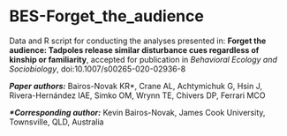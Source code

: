 # BES-Forget_the_audience
Data and R script for conducting the analyses presented in: **Forget the audience: Tadpoles release similar disturbance cues regardless of kinship or familiarity**, accepted for publication in *Behavioral Ecology and Sociobiology*, doi:10.1007/s00265-020-02936-8

***Paper authors:*** Bairos-Novak KR*, Crane AL, Achtymichuk G, Hsin J, Rivera-Hernández IAE, Simko OM, Wrynn TE, Chivers DP, Ferrari MCO 

___*Corresponding author:___ Kevin Bairos-Novak, James Cook University, Townsville, QLD, Australia

<!-- ## Paper abstract --> 
<!-- Group-living prey rely on social information such as alarm signals and other social cues to avoid predation. By definition, 'signals' imply that a message is voluntarily directed at receivers (i.e., the audience), whereas 'cues' are released incidentally regardless of the audience composition. Thus, audience effects can be used to differentiate between signals and cues when communication is difficult to observe or quantify. In at least two fish species, chemical disturbance cues are released during a predator attack to signal to familiar audiences about predation risk. Here, we examined whether audience composition affects disturbance cue release in wood frog (*Lithobates sylvaticus*) tadpoles to better understand the function of disturbance cues across aquatic prey. Groups of tadpoles underwent simulated predator attacks to obtain disturbance cues. The groups were either familiar and related, unfamiliar and related, familiar and unrelated, or unfamiliar and unrelated. To assess the relative potency of each cue, we used a behavioral bioassay design involving activity changes in independent tadpole receivers (unfamiliar and unrelated to the donors). If tadpoles use disturbance cues to signal related and/or familiar individuals, we expected increased fright responses in receivers to cues obtained from those groups. However, we detected no effect of audience composition, indicating that tadpoles release similar disturbance cues regardless of audience kinship or familiarity. Nevertheless, disturbance cues evoked a consistent antipredator response in receivers indicating that these chemicals still act as reliable risk cues. Further comparative studies using audience effects are necessary to understand how disturbance cues have evolved across aquatic prey. --> 
